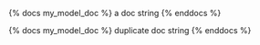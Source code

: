 {% docs my_model_doc %}
    a doc string
{% enddocs %}

{% docs my_model_doc %}
    duplicate doc string
{% enddocs %}

